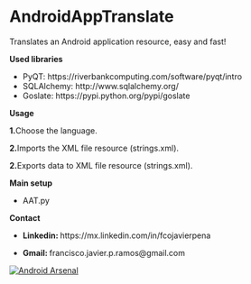# AndroidAppTranslate
Translates an Android application resource, easy and fast!

<p><b>Used libraries</b></p>

<ul>
  <li>PyQT: https://riverbankcomputing.com/software/pyqt/intro</li>
  <li>SQLAlchemy: http://www.sqlalchemy.org/</li>
  <li>Goslate: https://pypi.python.org/pypi/goslate</li>
</ul>
 
 
<p><b>Usage</b></p>
<p><b>1.</b>Choose the language.</p> 
<p><b>2.</b>Imports the XML file resource (strings.xml).</p> 
<p><b>2.</b>Exports data to XML file resource (strings.xml).</p>

<p><b>Main setup</b></p>
<ul>
  <li> AAT.py</li>
</ul>

<p><b>Contact</b></p>

<ul>
  <li><p><b>Linkedin: </b> https://mx.linkedin.com/in/fcojavierpena</p></li>
  <li><p><b>Gmail: </b> francisco.javier.p.ramos@gmail.com</p></li>
</ul>

[![Android Arsenal](https://img.shields.io/badge/Android%20Arsenal-AndroidAppTranslate-green.svg?style=flat)](https://android-arsenal.com/details/1/2482)


